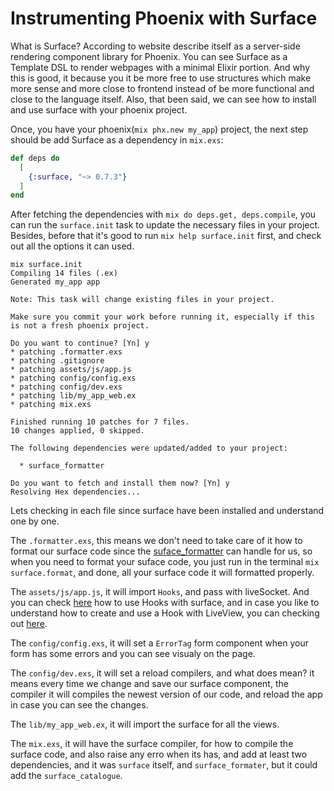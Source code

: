 # Instrumenting Phoenix with Surface
What is Surface? According to website describe itself as a server-side rendering component library for Phoenix. You can see Surface as a Template DSL to render webpages with a minimal Elixir portion. And why this is good, it because you it be more free to use structures which make more sense and more close to frontend instead of be more functional and close to the language itself. Also, that been said, we can see how to install and use surface with your phoenix project.

Once, you have your phoenix(`mix phx.new my_app`) project, the next step should be add Surface as a dependency in `mix.exs`:
```elixir
def deps do
  [
    {:surface, "~> 0.7.3"}
  ]
end
```

After fetching the dependencies with `mix do deps.get, deps.compile`, you can run the `surface.init` task to update the necessary files in your project. Besides, before that it's good to run `mix help surface.init` first, and check out all the options it can used.

```shell
mix surface.init
Compiling 14 files (.ex)
Generated my_app app

Note: This task will change existing files in your project.

Make sure you commit your work before running it, especially if this is not a fresh phoenix project.

Do you want to continue? [Yn] y
* patching .formatter.exs
* patching .gitignore
* patching assets/js/app.js
* patching config/config.exs
* patching config/dev.exs
* patching lib/my_app_web.ex
* patching mix.exs

Finished running 10 patches for 7 files.
10 changes applied, 0 skipped.

The following dependencies were updated/added to your project:

  * surface_formatter

Do you want to fetch and install them now? [Yn] y
Resolving Hex dependencies...
```

Lets checking in each file since surface have been installed and understand one by one.

The `.formatter.exs`, this means we don't need to take care of it how to format our surface code since the [suface_formatter](https://github.com/surface-ui/surface_formatter) can handle for us, so when you need to format your suface code, you just run in the terminal `mix surface.format`, and done, all your surface code it will formatted properly.

The `assets/js/app.js`, it will import `Hooks`, and pass with liveSocket. And you can check [here](https://surface-ui.org/js_interop) how to use Hooks with surface, and in case you like to understand how to create and use a Hook with LiveView, you can checking out [here](https://hexdocs.pm/phoenix_live_view/js-interop.html).

The `config/config.exs`, it will set a `ErrorTag` form component when your form has some errors and you can see visualy on the page.

The `config/dev.exs`, it will set a reload compilers, and what does mean? it means every time we change and save our surface component, the compiler it will compiles the newest version of our code, and reload the app in case you can see the changes.

The `lib/my_app_web.ex`, it will import the surface for all the views.

The `mix.exs`, it will have the surface compiler, for how to compile the surface code, and also raise any erro when its has, and add at least two dependencies, and it was `surface` itself, and `surface_formater`, but it could add the `surface_catalogue`.
